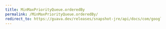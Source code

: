 ```yaml
---
title: MinMaxPriorityQueue.orderedBy
permalink: /MinMaxPriorityQueue.orderedBy/
redirect_to: https://guava.dev/releases/snapshot-jre/api/docs/com/google/common/collect/MinMaxPriorityQueue.html#orderedBy-java.util.Comparator-
---
```

